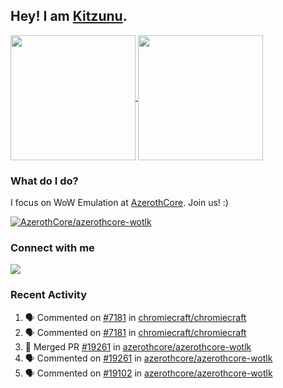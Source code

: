 ## Hey! I am [Kitzunu](https://Github.com/Kitzunu).

<!--
[![Kitzunu's Github stats](https://github-readme-stats.vercel.app/api?username=kitzunu&theme=github_dark&show_icons=true&number_format=long)](https://github.com/Kitzunu)

[![Kitzunu's Language stats](https://github-readme-stats.vercel.app/api/top-langs/?username=Kitzunu&layout=donut&theme=github_dark)](https://github.com/Kitzunu)
-->

<a href="https://github.com/Kitzunu">
  <img height=200 align="center" src="https://github-readme-stats.vercel.app/api?username=kitzunu&theme=github_dark&show_icons=true&number_format=long" />
</a>
<a href="https://github.com/Kitzunu">
  <img height=200 align="center" src="https://github-readme-stats.vercel.app/api/top-langs/?username=Kitzunu&layout=donut&theme=github_dark" />
</a>

### What do I do?

I focus on WoW Emulation at [AzerothCore](https://github.com/AzerothCore). Join us! :)

[![AzerothCore/azerothcore-wotlk](https://github-readme-stats.vercel.app/api/pin/?username=AzerothCore&repo=azerothcore-wotlk&theme=github_dark&show_owner=true)](https://github.com/azerothcore/azerothcore-wotlk)

### Connect with me
[![](https://img.shields.io/badge/AzerothCore%20Discord-Connect%20with%20me!-green)](https://discord.com/invite/gkt4y2x)

### Recent Activity

<!--START_SECTION:activity-->
1. 🗣 Commented on [#7181](https://github.com/chromiecraft/chromiecraft/issues/7181#issuecomment-2205858891) in [chromiecraft/chromiecraft](https://github.com/chromiecraft/chromiecraft)
2. 🗣 Commented on [#7181](https://github.com/chromiecraft/chromiecraft/issues/7181#issuecomment-2205854584) in [chromiecraft/chromiecraft](https://github.com/chromiecraft/chromiecraft)
3. 🎉 Merged PR [#19261](https://github.com/azerothcore/azerothcore-wotlk/pull/19261) in [azerothcore/azerothcore-wotlk](https://github.com/azerothcore/azerothcore-wotlk)
4. 🗣 Commented on [#19261](https://github.com/azerothcore/azerothcore-wotlk/pull/19261#issuecomment-2205651679) in [azerothcore/azerothcore-wotlk](https://github.com/azerothcore/azerothcore-wotlk)
5. 🗣 Commented on [#19102](https://github.com/azerothcore/azerothcore-wotlk/pull/19102#issuecomment-2205582778) in [azerothcore/azerothcore-wotlk](https://github.com/azerothcore/azerothcore-wotlk)
<!--END_SECTION:activity-->
